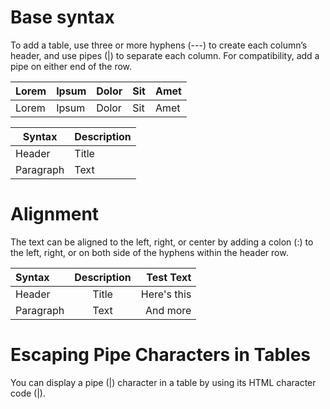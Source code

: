 # Base syntax

To add a table, use three or more hyphens (---) to create each column’s header, and use pipes (|) to separate each column. For compatibility, add a pipe on either end of the row.

Lorem | Ipsum | Dolor | Sit | Amet |
--- | --- | --- | --- | ---
Lorem | Ipsum | Dolor | Sit | Amet |

| Syntax      | Description |
| ----------- | ----------- |
| Header      | Title       |
| Paragraph   | Text        |

# Alignment

The text can be aligned to the left, right, or center by adding a colon (:) to the left, right, or on both side of the hyphens within the header row.

| Syntax      | Description | Test Text     |
| :---        |    :----:   |          ---: |
| Header      | Title       | Here's this   |
| Paragraph   | Text        | And more      |

# Escaping Pipe Characters in Tables

You can display a pipe (|) character in a table by using its HTML character code (&#124;).

